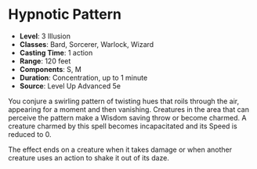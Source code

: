 # Hypnotic Pattern

- **Level**: 3 Illusion
- **Classes**: Bard, Sorcerer, Warlock, Wizard
- **Casting Time**: 1 action
- **Range**: 120 feet
- **Components**: S, M
- **Duration**: Concentration, up to 1 minute
- **Source**: Level Up Advanced 5e

You conjure a swirling pattern of twisting hues that roils through the air, appearing for a moment and then vanishing. Creatures in the area that can perceive the pattern make a Wisdom saving throw or become charmed. A creature charmed by this spell becomes incapacitated and its Speed is reduced to 0.

The effect ends on a creature when it takes damage or when another creature uses an action to shake it out of its daze.

